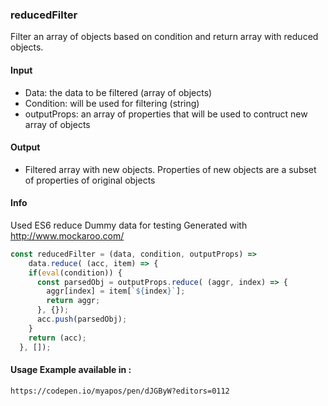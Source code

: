 ### reducedFilter

Filter an array of objects based on condition and return array with reduced objects.

#### Input

* Data: the data to be filtered (array of objects) 
* Condition: will be used for filtering (string) 
* outputProps: an array of properties that will be used to contruct new array of objects 

#### Output

* Filtered array with new objects. Properties of new objects are a subset of
properties of original objects 

#### Info

Used ES6 reduce 
Dummy data for testing 
Generated with http://www.mockaroo.com/ 

```js
const reducedFilter = (data, condition, outputProps) => 
    data.reduce( (acc, item) => {
    if(eval(condition)) {
      const parsedObj = outputProps.reduce( (aggr, index) => {
        aggr[index] = item[`${index}`];
        return aggr;
      }, {});
      acc.push(parsedObj); 
    } 
    return (acc);
  }, []);
```
#### Usage Example available in :

`https://codepen.io/myapos/pen/dJGByW?editors=0112`


